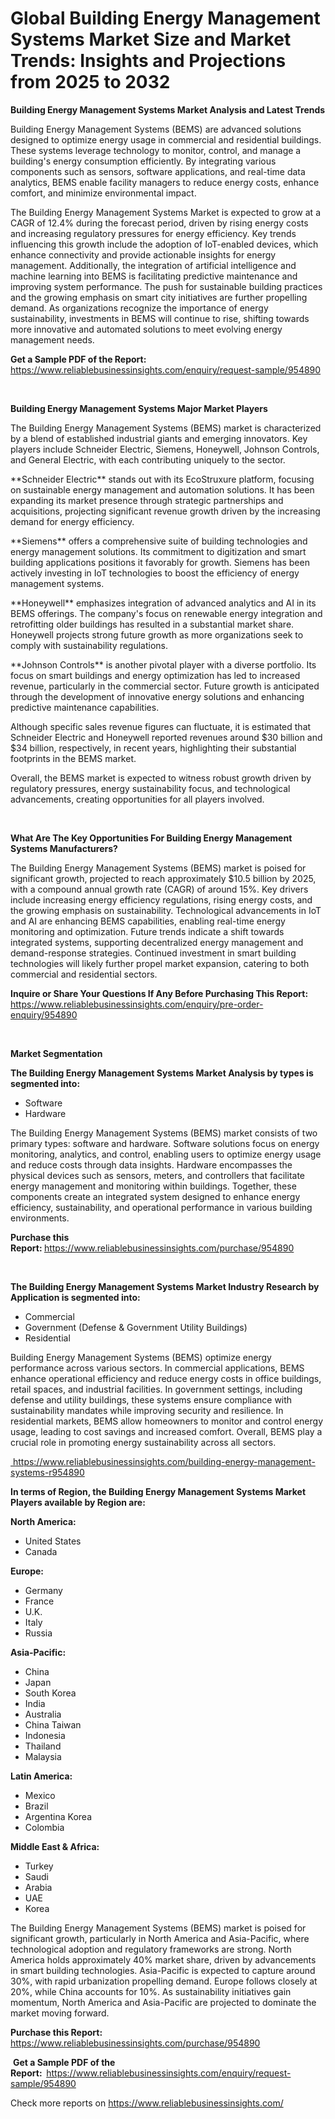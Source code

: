 <p><h1>Global Building Energy Management Systems Market Size and Market Trends: Insights and Projections from 2025 to 2032</h1></p><p><strong>Building Energy Management Systems Market Analysis and Latest Trends</strong></p>
<p><p>Building Energy Management Systems (BEMS) are advanced solutions designed to optimize energy usage in commercial and residential buildings. These systems leverage technology to monitor, control, and manage a building's energy consumption efficiently. By integrating various components such as sensors, software applications, and real-time data analytics, BEMS enable facility managers to reduce energy costs, enhance comfort, and minimize environmental impact.</p><p>The Building Energy Management Systems Market is expected to grow at a CAGR of 12.4% during the forecast period, driven by rising energy costs and increasing regulatory pressures for energy efficiency. Key trends influencing this growth include the adoption of IoT-enabled devices, which enhance connectivity and provide actionable insights for energy management. Additionally, the integration of artificial intelligence and machine learning into BEMS is facilitating predictive maintenance and improving system performance. The push for sustainable building practices and the growing emphasis on smart city initiatives are further propelling demand. As organizations recognize the importance of energy sustainability, investments in BEMS will continue to rise, shifting towards more innovative and automated solutions to meet evolving energy management needs.</p></p>
<p><strong>Get a Sample PDF of the Report:&nbsp;</strong> <a href="https://www.reliablebusinessinsights.com/enquiry/request-sample/954890?utm_campaign=2768&utm_medium=2&utm_source=Github&utm_content=ia&utm_term=07032025&utm_id=building-energy-management-systems">https://www.reliablebusinessinsights.com/enquiry/request-sample/954890</a></p>
<p>&nbsp;</p>
<p><strong>Building Energy Management Systems Major Market Players</strong></p>
<p><p>The Building Energy Management Systems (BEMS) market is characterized by a blend of established industrial giants and emerging innovators. Key players include Schneider Electric, Siemens, Honeywell, Johnson Controls, and General Electric, with each contributing uniquely to the sector.</p><p>**Schneider Electric** stands out with its EcoStruxure platform, focusing on sustainable energy management and automation solutions. It has been expanding its market presence through strategic partnerships and acquisitions, projecting significant revenue growth driven by the increasing demand for energy efficiency.</p><p>**Siemens** offers a comprehensive suite of building technologies and energy management solutions. Its commitment to digitization and smart building applications positions it favorably for growth. Siemens has been actively investing in IoT technologies to boost the efficiency of energy management systems.</p><p>**Honeywell** emphasizes integration of advanced analytics and AI in its BEMS offerings. The company's focus on renewable energy integration and retrofitting older buildings has resulted in a substantial market share. Honeywell projects strong future growth as more organizations seek to comply with sustainability regulations.</p><p>**Johnson Controls** is another pivotal player with a diverse portfolio. Its focus on smart buildings and energy optimization has led to increased revenue, particularly in the commercial sector. Future growth is anticipated through the development of innovative energy solutions and enhancing predictive maintenance capabilities.</p><p>Although specific sales revenue figures can fluctuate, it is estimated that Schneider Electric and Honeywell reported revenues around $30 billion and $34 billion, respectively, in recent years, highlighting their substantial footprints in the BEMS market.</p><p>Overall, the BEMS market is expected to witness robust growth driven by regulatory pressures, energy sustainability focus, and technological advancements, creating opportunities for all players involved.</p></p>
<p>&nbsp;</p>
<p><strong>What Are The Key Opportunities For Building Energy Management Systems Manufacturers?</strong></p>
<p><p>The Building Energy Management Systems (BEMS) market is poised for significant growth, projected to reach approximately $10.5 billion by 2025, with a compound annual growth rate (CAGR) of around 15%. Key drivers include increasing energy efficiency regulations, rising energy costs, and the growing emphasis on sustainability. Technological advancements in IoT and AI are enhancing BEMS capabilities, enabling real-time energy monitoring and optimization. Future trends indicate a shift towards integrated systems, supporting decentralized energy management and demand-response strategies. Continued investment in smart building technologies will likely further propel market expansion, catering to both commercial and residential sectors.</p></p>
<p><strong>Inquire or Share Your Questions If Any Before Purchasing This Report:</strong> <a href="https://www.reliablebusinessinsights.com/enquiry/pre-order-enquiry/954890?utm_campaign=2768&utm_medium=2&utm_source=Github&utm_content=ia&utm_term=07032025&utm_id=building-energy-management-systems">https://www.reliablebusinessinsights.com/enquiry/pre-order-enquiry/954890</a></p>
<p>&nbsp;</p>
<p><strong>Market Segmentation</strong></p>
<p><strong>The Building Energy Management Systems Market Analysis by types is segmented into:</strong></p>
<p><ul><li>Software</li><li>Hardware</li></ul></p>
<p><p>The Building Energy Management Systems (BEMS) market consists of two primary types: software and hardware. Software solutions focus on energy monitoring, analytics, and control, enabling users to optimize energy usage and reduce costs through data insights. Hardware encompasses the physical devices such as sensors, meters, and controllers that facilitate energy management and monitoring within buildings. Together, these components create an integrated system designed to enhance energy efficiency, sustainability, and operational performance in various building environments.</p></p>
<p><strong>Purchase this Report:&nbsp;</strong><a href="https://www.reliablebusinessinsights.com/purchase/954890?utm_campaign=2768&utm_medium=2&utm_source=Github&utm_content=ia&utm_term=07032025&utm_id=building-energy-management-systems">https://www.reliablebusinessinsights.com/purchase/954890</a></p>
<p>&nbsp;</p>
<p><strong>The Building Energy Management Systems Market Industry Research by Application is segmented into:</strong></p>
<p><ul><li>Commercial</li><li>Government (Defense & Government Utility Buildings)</li><li>Residential</li></ul></p>
<p><p>Building Energy Management Systems (BEMS) optimize energy performance across various sectors. In commercial applications, BEMS enhance operational efficiency and reduce energy costs in office buildings, retail spaces, and industrial facilities. In government settings, including defense and utility buildings, these systems ensure compliance with sustainability mandates while improving security and resilience. In residential markets, BEMS allow homeowners to monitor and control energy usage, leading to cost savings and increased comfort. Overall, BEMS play a crucial role in promoting energy sustainability across all sectors.</p></p>
<p><a href="https://www.reliablebusinessinsights.com/building-energy-management-systems-r954890?utm_campaign=2768&utm_medium=2&utm_source=Github&utm_content=ia&utm_term=07032025&utm_id=building-energy-management-systems">&nbsp;https://www.reliablebusinessinsights.com/building-energy-management-systems-r954890</a></p>
<p><strong>In terms of Region, the Building Energy Management Systems Market Players available by Region are:</strong></p>
<p>
    <p> <strong> North America: </strong>
        <ul>
            <li>United States</li>
            <li>Canada</li>
        </ul>
        </p> 
    <p> <strong> Europe: </strong>
        <ul>
            <li>Germany</li>
            <li>France</li>
            <li>U.K.</li>
            <li>Italy</li>
            <li>Russia</li>
        </ul>
        </p> 
    <p> <strong> Asia-Pacific: </strong>
        <ul>
            <li>China</li>
            <li>Japan</li>
            <li>South Korea</li>
            <li>India</li>
            <li>Australia</li>
            <li>China Taiwan</li>
            <li>Indonesia</li>
            <li>Thailand</li>
            <li>Malaysia</li>
        </ul>
        </p> 
    <p> <strong> Latin America: </strong>
        <ul>
            <li>Mexico</li>
            <li>Brazil</li>
            <li>Argentina Korea</li>
            <li>Colombia</li>
        </ul>
        </p> 
    <p> <strong> Middle East & Africa: </strong>
        <ul>
            <li>Turkey</li>
            <li>Saudi</li>
            <li>Arabia</li>
            <li>UAE</li>
            <li>Korea</li>
        </ul>
    </p>
    </p>
<p><p>The Building Energy Management Systems (BEMS) market is poised for significant growth, particularly in North America and Asia-Pacific, where technological adoption and regulatory frameworks are strong. North America holds approximately 40% market share, driven by advancements in smart building technologies. Asia-Pacific is expected to capture around 30%, with rapid urbanization propelling demand. Europe follows closely at 20%, while China accounts for 10%. As sustainability initiatives gain momentum, North America and Asia-Pacific are projected to dominate the market moving forward.</p></p>
<p><strong>Purchase this Report: </strong><a href="https://www.reliablebusinessinsights.com/purchase/954890?utm_campaign=2768&utm_medium=2&utm_source=Github&utm_content=ia&utm_term=07032025&utm_id=building-energy-management-systems">https://www.reliablebusinessinsights.com/purchase/954890</a></p>
<p>&nbsp;<strong>Get a Sample PDF of the Report:&nbsp;&nbsp;</strong><a href="https://www.reliablebusinessinsights.com/enquiry/request-sample/954890?utm_campaign=2768&utm_medium=2&utm_source=Github&utm_content=ia&utm_term=07032025&utm_id=building-energy-management-systems">https://www.reliablebusinessinsights.com/enquiry/request-sample/954890</a></p>
<p><strong></strong></p>
<p>Check more reports on <a href="https://www.reliablebusinessinsights.com/?utm_campaign=2768&utm_medium=2&utm_source=Github&utm_content=ia&utm_term=07032025&utm_id=building-energy-management-systems">https://www.reliablebusinessinsights.com/</a></p>